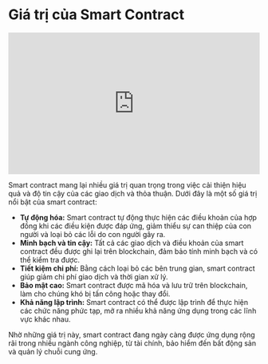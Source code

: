 # Giá trị của Smart Contract

<div style="position: relative; width: 100%; height: 0; padding-bottom: 56.25%;">
    <iframe src="https://www.youtube.com/embed/v4d4w_MPfHc?si=zfhNsoA8NyHXcNzY" 
            title="YouTube video player" 
            frameborder="0" 
            allow="accelerometer; autoplay; clipboard-write; encrypted-media; gyroscope; picture-in-picture; web-share" 
            referrerpolicy="strict-origin-when-cross-origin" 
            allowfullscreen 
            style="position: absolute; top: 0; left: 0; width: 100%; height: 100%;">
    </iframe>
</div>

Smart contract mang lại nhiều giá trị quan trọng trong việc cải thiện hiệu quả và độ tin cậy của các giao dịch và thỏa thuận. Dưới đây là một số giá trị nổi bật của smart contract:

- **Tự động hóa:** Smart contract tự động thực hiện các điều khoản của hợp đồng khi các điều kiện được đáp ứng, giảm thiểu sự can thiệp của con người và loại bỏ các lỗi do con người gây ra.
- **Minh bạch và tin cậy:** Tất cả các giao dịch và điều khoản của smart contract đều được ghi lại trên blockchain, đảm bảo tính minh bạch và có thể kiểm tra được.
- **Tiết kiệm chi phí:** Bằng cách loại bỏ các bên trung gian, smart contract giúp giảm chi phí giao dịch và thời gian xử lý.
- **Bảo mật cao:** Smart contract được mã hóa và lưu trữ trên blockchain, làm cho chúng khó bị tấn công hoặc thay đổi.
- **Khả năng lập trình:** Smart contract có thể được lập trình để thực hiện các chức năng phức tạp, mở ra nhiều khả năng ứng dụng trong các lĩnh vực khác nhau.

Nhờ những giá trị này, smart contract đang ngày càng được ứng dụng rộng rãi trong nhiều ngành công nghiệp, từ tài chính, bảo hiểm đến bất động sản và quản lý chuỗi cung ứng.